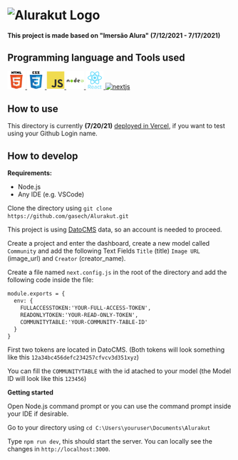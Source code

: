 # ![Alurakut Logo](https://alurakut.vercel.app/logo.svg)
#### This project is made based on "Imersão Alura" **(7/12/2021 - 7/17/2021)**

## Programming language and Tools used
<p align="left"> <a href="https://www.w3.org/html/" target="_blank"> <img src="https://raw.githubusercontent.com/devicons/devicon/master/icons/html5/html5-original-wordmark.svg" alt="html5" width="40" height="40"/> </a> <a href="https://www.w3schools.com/css/" target="_blank"> <img src="https://raw.githubusercontent.com/devicons/devicon/master/icons/css3/css3-original-wordmark.svg" alt="css3" width="40" height="40"/> </a> <a href="https://developer.mozilla.org/en-US/docs/Web/JavaScript" target="_blank"> <img src="https://raw.githubusercontent.com/devicons/devicon/master/icons/javascript/javascript-original.svg" alt="javascript" width="40" height="40"/> </a> <a href="https://nodejs.org" target="_blank"> <img src="https://raw.githubusercontent.com/devicons/devicon/master/icons/nodejs/nodejs-original-wordmark.svg" alt="nodejs" width="40" height="40"/> </a> <a href="https://reactjs.org/" target="_blank"> <img src="https://raw.githubusercontent.com/devicons/devicon/master/icons/react/react-original-wordmark.svg" alt="react" width="40" height="40"/> </a> <a href="https://nextjs.org/" target="_blank"> <img src="https://cdn.worldvectorlogo.com/logos/nextjs-3.svg" alt="nextjs" width="40" height="40"/> </a> </p>

## How to use
This directory is currently **(7/20/21)** [deployed in Vercel](https://alurakut-five-nu.vercel.app/login), if you want to test using your Github Login name.

## How to develop

**Requirements:**
* Node.js
* Any IDE (e.g. VSCode)

Clone the directory using ```git clone https://github.com/gasech/Alurakut.git```

This project is using [DatoCMS](https://www.datocms.com/) data, so an account is needed to proceed. 

Create a project and enter the dashboard, create a new model called `Community` and add the following Text Fields `Title` (title) `Image URL` (image_url) and `Creator` (creator_name).

Create a file named `next.config.js` in the root of the directory and add the following code inside the file:

```
module.exports = {
  env: {
    FULLACCESSTOKEN:'YOUR-FULL-ACCESS-TOKEN',
    READONLYTOKEN:'YOUR-READ-ONLY-TOKEN',
    COMMUNITYTABLE:'YOUR-COMMUNITY-TABLE-ID'
  }
}
```
First two tokens are located in DatoCMS. (Both tokens will look something like this `12a34bc456defc234257cfvcv3d351xyz`) 

You can fill the  `COMMUNITYTABLE` with the id atached to your model (the Model ID will look like this `123456`)

**Getting started**

Open Node.js command prompt or you can use the command prompt inside your IDE if desirable.

Go to your directory using `cd C:\Users\youruser\Documents\Alurakut`

Type `npm run dev`, this should start the server. You can locally see the changes in `http://localhost:3000`.
